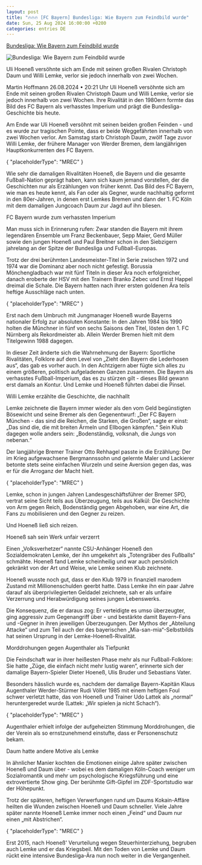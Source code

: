 ```yaml
---
layout: post
title: "🔥🔥🔥 [FC Bayern] Bundesliga: Wie Bayern zum Feindbild wurde"
date: Sun, 25 Aug 2024 16:00:00 +0200
categories: entries DE
---
```

[Bundesliga: Wie Bayern zum Feindbild wurde](https://www.sport1.de/news/fussball/bundesliga/2024/08/bundesliga-wie-bayern-zum-feindbild-wurde)

![Bundesliga: Wie Bayern zum Feindbild wurde](https://reshape.sport1.de/c/t/555b7851-b822-4bd4-bbba-3f05f4fb7e6c/1200x630)

Uli Hoeneß versöhnte sich am Ende mit seinen großen Rivalen Christoph Daum und Willi Lemke, verlor sie jedoch innerhalb von zwei Wochen.

Martin Hoffmann 26.08.2024 • 20:21 Uhr Uli Hoeneß versöhnte sich am Ende mit seinen großen Rivalen Christoph Daum und Willi Lemke, verlor sie jedoch innerhalb von zwei Wochen. Ihre Rivalität in den 1980ern formte das Bild des FC Bayern als verhasstes Imperium und prägt die Bundesliga-Geschichte bis heute.

Am Ende war Uli Hoeneß versöhnt mit seinen beiden großen Feinden - und es wurde zur tragischen Pointe, dass er beide Weggefährten innerhalb von zwei Wochen verlor. Am Samstag starb Christoph Daum, zwölf Tage zuvor Willi Lemke, der frühere Manager von Werder Bremen, dem langjährigen Hauptkonkurrenten des FC Bayern.

{ "placeholderType": "MREC" }

Wie sehr die damaligen Rivalitäten Hoeneß, die Bayern und die gesamte Fußball-Nation geprägt haben, kann sich kaum jemand vorstellen, der die Geschichten nur als Erzählungen von früher kennt. Das Bild des FC Bayern, wie man es heute kennt, als Fan oder als Gegner, wurde nachhaltig geformt in den 80er-Jahren, in denen erst Lemkes Bremen und dann der 1. FC Köln mit dem damaligen Jungcoach Daum zur Jagd auf ihn bliesen.

FC Bayern wurde zum verhassten Imperium

Man muss sich in Erinnerung rufen: Zwar standen die Bayern mit ihrem legendären Ensemble um Franz Beckenbauer, Sepp Maier, Gerd Müller sowie den jungen Hoeneß und Paul Breitner schon in den Siebzigern jahrelang an der Spitze der Bundesliga und Fußball-Europas.

Trotz der drei berühmten Landesmeister-Titel in Serie zwischen 1972 und 1974 war die Dominanz aber noch nicht gefestigt. Borussia Mönchengladbach war mit fünf Titeln in dieser Ära noch erfolgreicher, danach eroberte der HSV mit den Trainern Branko Zebec und Ernst Happel dreimal die Schale. Die Bayern hatten nach ihrer ersten goldenen Ära teils heftige Ausschläge nach unten.

{ "placeholderType": "MREC" }

Erst nach dem Umbruch mit Jungmanager Hoeneß wurde Bayerns nationaler Erfolg zur absoluten Konstante: In den Jahren 1984 bis 1990 holten die Münchner in fünf von sechs Saisons den Titel, lösten den 1. FC Nürnberg als Rekordmeister ab. Allein Werder Bremen hielt mit dem Titelgewinn 1988 dagegen.

In dieser Zeit änderte sich die Wahrnehmung der Bayern: Sportliche Rivalitäten, Folklore auf dem Level von „Zieht den Bayern die Lederhosen aus“, das gab es vorher auch. In den Achtzigern aber fügte sich alles zu einem größeren, politisch aufgeladenen Ganzen zusammen. Die Bayern als verhasstes Fußball-Imperium, das es zu stürzen gilt - dieses Bild gewann erst damals an Kontur. Und Lemke und Hoeneß führten dabei die Pinsel.

Willi Lemke erzählte die Geschichte, die nachhallt

Lemke zeichnete die Bayern immer wieder als den vom Geld begünstigten Bösewicht und seine Bremer als den Gegenentwurf: „Der FC Bayern München - das sind die Reichen, die Starken, die Großen“, sagte er einst: „Das sind die, die mit breiten Ärmeln und Ellbogen kämpfen.“ Sein Klub dagegen wolle anders sein: „Bodenständig, volksnah, die Jungs von nebenan.“

Der langjährige Bremer Trainer Otto Rehhagel passte in die Erzählung: Der im Krieg aufgewachsene Bergmannssohn und gelernte Maler und Lackierer betonte stets seine einfachen Wurzeln und seine Aversion gegen das, was er für die Arroganz der Macht hielt.

{ "placeholderType": "MREC" }

Lemke, schon in jungen Jahren Landesgeschäftsführer der Bremer SPD, vertrat seine Sicht teils aus Überzeugung, teils aus Kalkül: Die Geschichte von Arm gegen Reich, Bodenständig gegen Abgehoben, war eine Art, die Fans zu mobilisieren und den Gegner zu reizen.

Und Hoeneß ließ sich reizen.

Hoeneß sah sein Werk unfair verzerrt

Einen „Volksverhetzer“ nannte CSU-Anhänger Hoeneß den Sozialdemokraten Lemke, der ihn umgekehrt als „Totengräber des Fußballs“ schmähte. Hoeneß fand Lemke scheinheilig und war auch persönlich gekränkt von der Art und Weise, wie Lemke seinen Klub zeichnete.

Hoeneß wusste noch gut, dass er den Klub 1979 in finanziell marodem Zustand mit Millionenschulden geerbt hatte. Dass Lemke ihn ein paar Jahre darauf als überprivilegierten Geldadel zeichnete, sah er als unfaire Verzerrung und Herabwürdigung seines jungen Lebenswerks.

Die Konsequenz, die er daraus zog: Er verteidigte es umso überzeugter, ging aggressiv zum Gegenangriff über - und bestärkte damit Bayern-Fans und -Gegner in ihren jeweiligen Überzeugungen. Der Mythos der „Abteilung Attacke“ und zum Teil auch der des bayerischen „Mia-san-mia“-Selbstbilds hat seinen Ursprung in der Lemke-Hoeneß-Rivalität.

Morddrohungen gegen Augenthaler als Tiefpunkt

Die Feindschaft war in ihrer heißesten Phase mehr als nur Fußball-Folklore: Sie hatte „Züge, die einfach nicht mehr lustig waren“, erinnerte sich der damalige Bayern-Spieler Dieter Hoeneß, Ulis Bruder und Sebastians Vater.

Besonders hässlich wurde es, nachdem der damalige Bayern-Kapitän Klaus Augenthaler Werder-Stürmer Rudi Völler 1985 mit einem heftigen Foul schwer verletzt hatte, das von Hoeneß und Trainer Udo Lattek als „normal“ heruntergeredet wurde (Lattek: „Wir spielen ja nicht Schach“).

{ "placeholderType": "MREC" }

Augenthaler erhielt infolge der aufgeheizten Stimmung Morddrohungen, die der Verein als so ernstzunehmend einstufte, dass er Personenschutz bekam.

Daum hatte andere Motive als Lemke

In ähnlicher Manier kochten die Emotionen einige Jahre später zwischen Hoeneß und Daum über - wobei es dem damaligen Köln-Coach weniger um Sozialromantik und mehr um psychologische Kriegsführung und eine extrovertierte Show ging. Der berühmte Gift-Gipfel im ZDF-Sportstudio war der Höhepunkt.

Trotz der späteren, heftigen Verwerfungen rund um Daums Kokain-Affäre heilten die Wunden zwischen Hoeneß und Daum schneller. Viele Jahre später nannte Hoeneß Lemke immer noch einen „Feind“ und Daum nur einen „mit Abstrichen“.

{ "placeholderType": "MREC" }

Erst 2015, nach Hoeneß' Verurteilung wegen Steuerhinterziehung, begruben auch Lemke und er das Kriegsbeil. Mit den Toden von Lemke und Daum rückt eine intensive Bundesliga-Ära nun noch weiter in die Vergangenheit.

